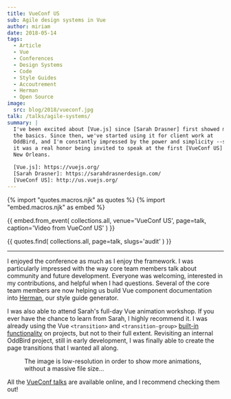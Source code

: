 ```yaml
---
title: VueConf US
sub: Agile design systems in Vue
author: miriam
date: 2018-05-14
tags:
  - Article
  - Vue
  - Conferences
  - Design Systems
  - Code
  - Style Guides
  - Accoutrement
  - Herman
  - Open Source
image:
  src: blog/2018/vueconf.jpg
talk: /talks/agile-systems/
summary: |
  I've been excited about [Vue.js] since [Sarah Drasner] first showed me
  the basics. Since then, we've started using it for client work at
  OddBird, and I'm constantly impressed by the power and simplicity --so
  it was a real honor being invited to speak at the first [VueConf US] in
  New Orleans.

  [Vue.js]: https://vuejs.org/
  [Sarah Drasner]: https://sarahdrasnerdesign.com/
  [VueConf US]: http://us.vuejs.org/
---
```


{% import "quotes.macros.njk" as quotes %}
{% import "embed.macros.njk" as embed %}

{{ embed.from_event(
  collections.all,
  venue='VueConf US',
  page=talk,
  caption='Video from VueConf US'
) }}

{{ quotes.find(
  collections.all,
  page=talk,
  slugs='audit'
) }}

------

I enjoyed the conference as much as I enjoy the framework. I was
particularly impressed with the way core team members talk about
community and future development. Everyone was welcoming, interested in
my contributions, and helpful when I had questions. Several of the core
team members are now helping us build Vue component documentation into
[Herman], our style guide generator.

I was also able to attend Sarah's full-day Vue animation workshop. If
you ever have the chance to learn from Sarah, I highly recommend it. I
was already using the Vue `<transition>` and `<transition-group>`
[built-in functionality] on projects, but not to their full extent.
Revisiting an internal OddBird project, still in early development, I
was finally able to create the page transitions that I wanted all along.

<figure>
<img src="{{ site.images }}blog/2018/oddbooks.gif" class="size-full img-border" alt="" /><figcaption>The image is low-resolution in order to show more animations, without a massive file size...</figcaption>
</figure>

All the [VueConf talks] are available online, and I recommend checking
them out!

  [Herman]: /herman/
  [built-in functionality]: https://vuejs.org/v2/guide/transitions.html
  [VueConf talks]: https://www.vuemastery.com/vueconf
